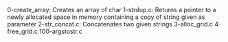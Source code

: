 0-create_array: Creates an array of char
1-strdup.c: Returns a pointer to a newly allocated space in memory containing a copy of string given as parameter
2-str_concat.c: Concatenates two given strings
3-alloc_grid.c
4-free_grid.c
100-argstostr.c